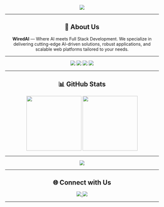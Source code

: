 <!-- Animated Text -->
<p align="center">
  <a href="https://github.com/WiredAI">
    <img src="https://readme-typing-svg.herokuapp.com?size=24&color=00F7FF&center=true&vCenter=true&width=800&lines=👋+Hi%2C+We+are+WiredAI;Where+AI+meets+Full+Stack+Development;Building+Innovative+AI+Solutions;Your+Tech+Partner+for+the+Future">
  </a>
</p>

---

<!-- Agency Intro -->
<h2 align="center">🚀 About Us</h2>
<p align="center">
  <b>WiredAI</b> — Where AI meets Full Stack Development.  
  We specialize in delivering cutting-edge AI-driven solutions, robust applications, and scalable web platforms tailored to your needs.  
</p>

---

<!-- Badges -->
<p align="center">
  <img src="https://img.shields.io/badge/Location-India-orange?style=for-the-badge&logo=google-maps" />
  <img src="https://img.shields.io/badge/Agency-WiredAI-blue?style=for-the-badge&logo=appveyor" />
  <img src="https://img.shields.io/badge/Focus-AI%20%26%20Full%20Stack%20Dev-brightgreen?style=for-the-badge&logo=github" />
  <a href="https://wiredai.com">
    <img src="https://img.shields.io/badge/Website-wiredai.com-purple?style=for-the-badge&logo=google-chrome" />
  </a>
</p>

---

<!-- GitHub Stats -->
<h2 align="center">📊 GitHub Stats</h2>
<p align="center">
  <img src="https://github-readme-stats.vercel.app/api?username=WiredAI&show_icons=true&theme=radical" height="180" />
  <img src="https://github-readme-stats.vercel.app/api/top-langs/?username=WiredAI&layout=compact&theme=radical" height="180" />
</p>

---

<!-- Visitor Counter -->
<p align="center">
  <img src="https://komarev.com/ghpvc/?username=WiredAI&label=Profile%20Views&color=blue&style=for-the-badge" />
</p>

---

<!-- Connect -->
<h2 align="center">🌐 Connect with Us</h2>
<p align="center">
  <a href="https://www.linkedin.com/in/wiredai-ventures-b3874b378/" target="_blank">
    <img src="https://img.shields.io/badge/LinkedIn-blue?style=for-the-badge&logo=linkedin" />
  </a>
  <a href="mailto:wiredaiventures@gmail.com">
    <img src="https://img.shields.io/badge/Email-contact%40wiredai.com-red?style=for-the-badge&logo=gmail" />
  </a>
</p>

---
